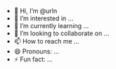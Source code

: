 - 👋 Hi, I’m @urln
- 👀 I’m interested in ...
- 🌱 I’m currently learning ...
- 💞️ I’m looking to collaborate on ...
- 📫 How to reach me ...
- 😄 Pronouns: ...
- ⚡ Fun fact: ...

<!---
urln/urln is a ✨ special ✨ repository because its `README.md` (this file) appears on your GitHub profile.
You can click the Preview link to take a look at your changes.
--->
